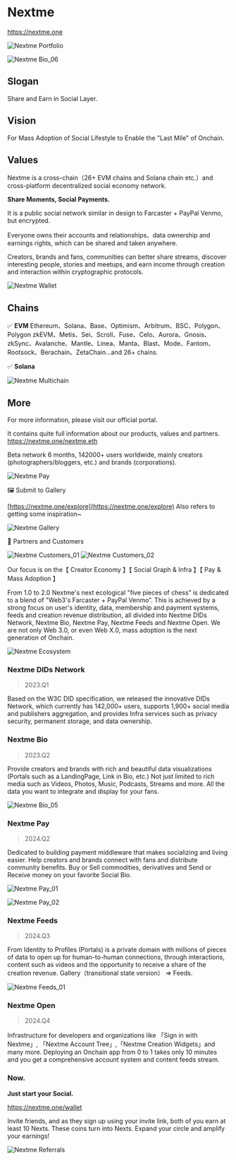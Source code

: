 # Nextme

https://nextme.one

![Nextme Portfolio](https://cdn.nextme.one/static/brands/Brand_Banner_03.jpg)

![Nextme Bio_06](https://cdn.nextme.one/static/website/bio_06.png)

## Slogan

Share and Earn in Social Layer.

## Vision

For Mass Adoption of Social Lifestyle to Enable the "Last Mile" of Onchain.

## Values

Nextme is a cross-chain（26+ EVM chains and Solana chain etc.）and cross-platform decentralized social economy network.

**Share Moments, Social Payments.**

It is a public social network similar in design to Farcaster + PayPal Venmo, but encrypted.

Everyone owns their accounts and relationships、data ownership and earnings rights, which can be shared and taken anywhere.

Creators, brands and fans, communities can better share streams, discover interesting people, stories and meetups, and earn income through creation and interaction within cryptographic protocols.

![Nextme Wallet](https://utfs.io/f/c6750e28-54e8-419a-8b51-7a205e18082a-e0psdq.png)

## Chains

✅ **EVM**
Ethereum、Solana、Base、Optimism、Arbitrum、BSC、Polygon、Polygon zkEVM、Metis、Sei、Scroll、Fuse、Celo、Aurora、Gnosis、zkSync、Avalanche、Mantle、Linea、Manta、Blast、Mode、Fantom、Rootsock、Berachain、ZetaChain...and 26+ chains.

✅ **Solana**

![Nextme Multichain](https://res.cloudinary.com/travary/image/upload/w_2000/v1/prd-akindo-public/communities/description-images/OVP39E0D8fNB4oow.jpg)

## More

For more information, please visit our official portal.

It contains quite full information about our products, values and partners. https://nextme.one/nextme.eth

Beta network 6 months, 142000+ users worldwide, mainly creators (photographers/bloggers, etc.) and brands (corporations).

![Nextme Pay](https://cdn.nextme.one/home/gateway/social_payments_02.png)

🖼️ Submit to Gallery

[https://nextme.one/explore](https://nextme.one/explore)
Also refers to getting some inspiration~

![Nextme Gallery](https://cdn.nextme.one/static/website/landingpage_02.jpg)

🦄 Partners and Customers

![Nextme Customers_01](https://cdn.nextme.one/static/website/Customers_1.jpg)
![Nextme Customers_02](https://cdn.nextme.one/static/website/Customers_2.jpg)

Our focus is on the【 Creator Economy 】【 Social Graph & Infra 】【 Pay & Mass Adoption 】

From 1.0 to 2.0 Nextme's next ecological "five pieces of chess” is dedicated to a blend of "Web3's Farcaster + PayPal Venmo”.
This is achieved by a strong focus on user's identity, data, membership and payment systems, feeds and creation revenue distribution, all divided into Nextme DIDs Network, Nextme Bio, Nextme Pay, Nextme Feeds and Nextme Open.
We are not only Web 3.0, or even Web X.0, mass adoption is the next generation of Onchain.

![Nextme Ecosystem](https://cdn.nextme.one/static/website/landingpage_06.jpg)

### Nextme DIDs Network

> 2023.Q1

Based on the W3C DID specification, we released the innovative DIDs Network, which currently has 142,000+ users, supports 1,900+ social media and publishers aggregation, and provides Infra services such as privacy security, permanent storage, and data ownership.

### Nextme Bio

> 2023.Q2

Provide creators and brands with rich and beautiful data visualizations (Portals such as a LandingPage, Link in Bio, etc.) Not just limited to rich media such as Videos, Photos, Music, Podcasts, Streams and more.
All the data you want to integrate and display for your fans.

![Nextme Bio_05](https://cdn.nextme.one/static/website/bio_05.png)

### Nextme Pay

> 2024.Q2

Dedicated to building payment middleware that makes socializing and living easier. Help creators and brands connect with fans and distribute community benefits.
Buy or Sell commodities, derivatives and Send or Receive money on your favorite Social Bio.

![Nextme Pay_01](https://cdn.nextme.one/home/gateway/social_payments_04.png)

![Nextme Pay_02](https://cdn.nextme.one/home/gateway/social_payments_01_v2.png)

### Nextme Feeds

> 2024.Q3

From Identity to Profiles (Portals) is a private domain with millions of pieces of data to open up for human-to-human connections, through interactions, content such as videos and the opportunity to receive a share of the creation revenue.
Gallery（transitional state version） => Feeds.

![Nextme Feeds_01](https://pbs.twimg.com/media/GEds4z-acAE_ztC?format=jpg)

### Nextme Open

> 2024.Q4

Infrastructure for developers and organizations like 「Sign in with Nextme」, 「Nextme Account Tree」,「Nextme Creation Widgets」and many more. Deploying an Onchain app from 0 to 1 takes only 10 minutes and you get a comprehensive account system and content feeds stream.

### Now.

**Just start your Social.**

https://nextme.one/wallet

Invite friends, and as they sign up using your invite link, both of you earn at least 10 Nexts.
These coins turn into Nexts. Expand your circle and amplify your earnings!

![Nextme Referrals](https://utfs.io/f/14bb5360-65d8-4332-a980-ea473a3a366e-hkxwsw.jpg)
